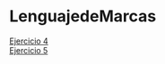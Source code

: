 # LenguajedeMarcas
<html>
<body>
<a href ="10 principios de nielsen.html">Ejercicio 4</a><br>
<a href ="Bordes cajas.html">Ejercicio 5</a>  
</body>
</html>
